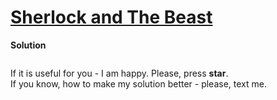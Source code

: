 # [Sherlock and The Beast](https://www.hackerrank.com/challenges/sherlock-and-the-beast/problem)

**Solution**
```python
```

If it is useful for you - I am happy. Please, press **star**.  
If you know, how to make my solution better - please, text me.
